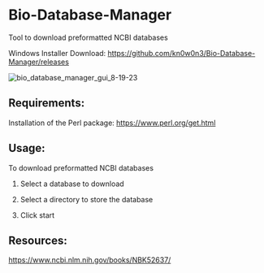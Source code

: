 # Bio-Database-Manager
Tool to download preformatted NCBI databases  

Windows Installer Download: https://github.com/kn0w0n3/Bio-Database-Manager/releases  

![bio_database_manager_gui_8-19-23](https://github.com/kn0w0n3/Bio-Database-Manager/assets/22214754/77b58dd3-8006-4564-bb65-aa5263c71ed3)  

## Requirements: 

Installation of the Perl package: https://www.perl.org/get.html  

## Usage:

To download preformatted NCBI databases

1) Select a database to download
   
2) Select a directory to store the database

3)  Click start

## Resources: 

https://www.ncbi.nlm.nih.gov/books/NBK52637/  
